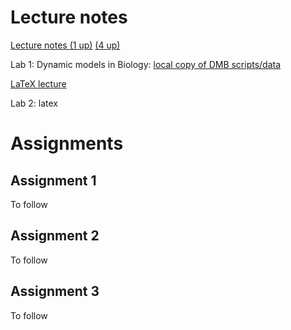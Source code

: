 # Lecture notes

[Lecture notes (1 up)](spr.pdf) [(4 up)](spr-4up.pdf)

Lab 1: Dynamic models in Biology: [local copy of DMB
scripts/data](http://damtp.cam.ac.uk/user/sje30/teaching/r/Rfiles)


[LaTeX lecture](https://github.com/sje30/latex101)

Lab 2: latex


# Assignments

## Assignment 1

<!--  See folder [a1](a1) for details. -->

To follow

## Assignment 2

To follow

## Assignment 3

To follow


	

